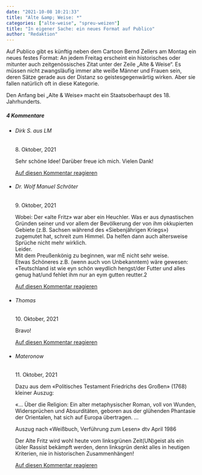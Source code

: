 ```yaml
---
date: "2021-10-08 10:21:33"
title: "Alte &amp; Weise: *"
categories: ["alte-weise", "spreu-weizen"]
title: "In eigener Sache: ein neues Format auf Publico"
author: "Redaktion"
---
```




Auf Publico gibt es künftig neben dem Cartoon Bernd Zellers am Montag ein neues festes Format: An jedem Freitag erscheint ein historisches oder mitunter auch zeitgenössisches Zitat unter der Zeile „Alte &amp; Weise“. Es müssen nicht zwangsläufig immer alte weiße Männer und Frauen sein, deren Sätze gerade aus der Distanz so geistesgegenwärtig wirken. Aber sie fallen natürlich oft in diese Kategorie.

Den Anfang bei „Alte &amp; Weise» macht ein Staatsoberhaupt des 18. Jahrhunderts.
<!--more-->
<h5 class="comments-h">
4 Kommentare </h5>
<ul class="commentlist">
<li class="comment even thread-even depth-1 clearfix" id="li-comment-115603">
<h6 class="author">Dirk S. aus LM</h6> <span class="date">8. Oktober, 2021</span>



Sehr schöne Idee! Darüber freue ich mich. Vielen Dank!

<a rel="nofollow" class="comment-reply-link" href="#comment-115603" data-commentid="115603" data-postid="14301" data-belowelement="comment-115603" data-respondelement="respond" data-replyto="Antworte auf Dirk S. aus LM" aria-label="Antworte auf Dirk S. aus LM">Auf diesen Kommentar reagieren</a> 


</li>
<li class="comment odd alt thread-odd thread-alt depth-1 clearfix" id="li-comment-115636">
<h6 class="author">Dr. Wolf Manuel Schröter</h6> <span class="date">9. Oktober, 2021</span>



Wobei: Der «alte Fritz» war aber ein Heuchler. Was er aus dynastischen Gründen seiner und vor allem der Bevölkerung der von ihm okkupierten Gebiete (z.B. Sachsen während des «Siebenjährigen Kriegs») zugemutet hat, schreit zum Himmel. Da helfen dann auch altersweise Sprüche nicht mehr wirklich.<br>
Leider.<br>
Mit dem Preußenkönig zu beginnen, war mE nicht sehr weise.<br>
Etwas Schöneres z.B. (wenn auch von Unbekanntem) wäre gewesen: «Teutschland ist wie eyn schön weydlich hengst/der Futter und alles genug hat/und fehlet ihm nur an eym gutten reutter.2

<a rel="nofollow" class="comment-reply-link" href="#comment-115636" data-commentid="115636" data-postid="14301" data-belowelement="comment-115636" data-respondelement="respond" data-replyto="Antworte auf Dr. Wolf Manuel Schröter" aria-label="Antworte auf Dr. Wolf Manuel Schröter">Auf diesen Kommentar reagieren</a> 


</li>
<li class="comment even thread-even depth-1 clearfix" id="li-comment-115664">
<h6 class="author">Thomas</h6> <span class="date">10. Oktober, 2021</span>



Bravo!

<a rel="nofollow" class="comment-reply-link" href="#comment-115664" data-commentid="115664" data-postid="14301" data-belowelement="comment-115664" data-respondelement="respond" data-replyto="Antworte auf Thomas" aria-label="Antworte auf Thomas">Auf diesen Kommentar reagieren</a> 


</li>
<li class="comment odd alt thread-odd thread-alt depth-1 clearfix" id="li-comment-115699">
<h6 class="author">Materonow</h6> <span class="date">11. Oktober, 2021</span>



Dazu aus dem «Politisches Testament Friedrichs des Großen» (1768) kleiner Auszug:

«&#8230; Über die Religion: Ein alter metaphysischer Roman, voll von Wunden, Widersprüchen und Absurditäten, geboren aus der glühenden Phantasie der Orientalen, hat sich auf Europa übertragen. &#8230;

Auszug nach «Weißbuch, Verführung zum Lesen» dtv April 1986

Der Alte Fritz wird wohl heute vom linksgrünen Zeit(UN)geist als ein übler Rassist bekämpft werden, denn linksgrün denkt alles in heutigen Kriterien, nie in historischen Zusammenhängen!

<a rel="nofollow" class="comment-reply-link" href="#comment-115699" data-commentid="115699" data-postid="14301" data-belowelement="comment-115699" data-respondelement="respond" data-replyto="Antworte auf Materonow" aria-label="Antworte auf Materonow">Auf diesen Kommentar reagieren</a> 


</li>
</ul>
